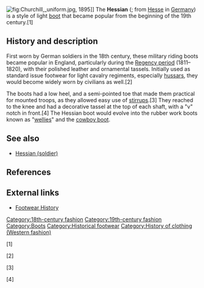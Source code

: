 ![](Churchill,_uniform.jpg "fig:Churchill,_uniform.jpg"), 1895\]\] The
**Hessian** (; from [Hesse](Hesse "wikilink") in
[Germany](Germany "wikilink")) is a style of light
[boot](boot "wikilink") that became popular from the beginning of the
19th century.[1]

## History and description

First worn by German soldiers in the 18th century, these military riding
boots became popular in England, particularly during the [Regency
period](Regency_period "wikilink") (1811–1820), with their polished
leather and ornamental tassels. Initially used as standard issue
footwear for light cavalry regiments, especially
[hussars](hussars "wikilink"), they would become widely worn by
civilians as well.[2]

The boots had a low heel, and a semi-pointed toe that made them
practical for mounted troops, as they allowed easy use of
[stirrups](stirrup "wikilink").[3] They reached to the knee and had a
decorative tassel at the top of each shaft, with a "v" notch in
front.[4] The Hessian boot would evolve into the rubber work boots known
as "[wellies](Wellington_boot "wikilink")" and the [cowboy
boot](cowboy_boot "wikilink").

## See also

-   [Hessian (soldier)](Hessian_(soldier) "wikilink")

## References

## External links

-   [Footwear History](http://www.footwearhistory.com)

[Category:18th-century
fashion](Category:18th-century_fashion "wikilink")
[Category:19th-century
fashion](Category:19th-century_fashion "wikilink")
[Category:Boots](Category:Boots "wikilink") [Category:Historical
footwear](Category:Historical_footwear "wikilink") [Category:History of
clothing (Western
fashion)](Category:History_of_clothing_(Western_fashion) "wikilink")

[1]

[2]

[3]

[4]